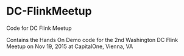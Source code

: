 # DC-FlinkMeetup
Code for DC Flink Meetup

Contains the Hands On Demo code for the 2nd Washington DC Flink Meetup on Nov 19, 2015 at CapitalOne, Vienna, VA


